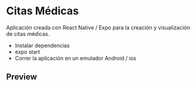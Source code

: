 # Citas Médicas

Aplicación creada con React Native / Expo para la creación y visualización de citas médicas.

- Instalar dependencias
- expo start
- Correr la aplicación en un emulador Android / ios

## Preview